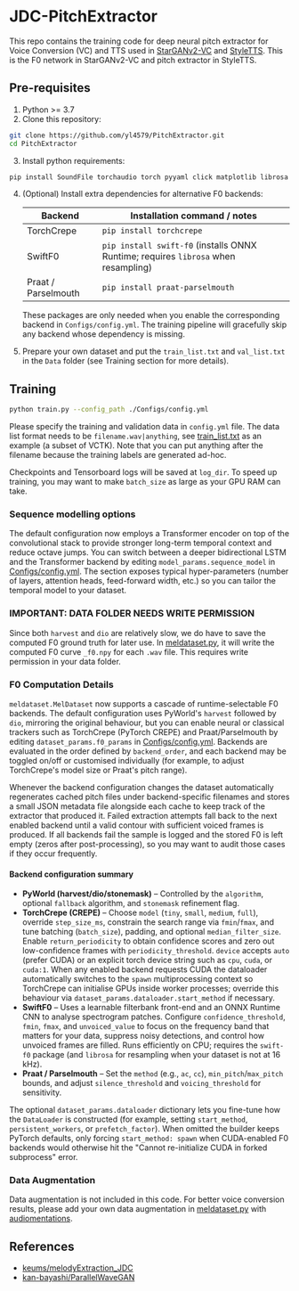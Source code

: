 # JDC-PitchExtractor
This repo contains the training code for deep neural pitch extractor for Voice Conversion (VC) and TTS used in [StarGANv2-VC](https://github.com/yl4579/StarGANv2-VC) and [StyleTTS](https://github.com/yl4579/StyleTTS). This is the F0 network in StarGANv2-VC and pitch extractor in StyleTTS. 

## Pre-requisites
1. Python >= 3.7
2. Clone this repository:
```bash
git clone https://github.com/yl4579/PitchExtractor.git
cd PitchExtractor
```
3. Install python requirements: 
```bash
pip install SoundFile torchaudio torch pyyaml click matplotlib librosa pyworld
```
4. (Optional) Install extra dependencies for alternative F0 backends:

   | Backend        | Installation command / notes |
   | -------------- | ----------------------------- |
   | TorchCrepe     | `pip install torchcrepe` |
   | SwiftF0        | `pip install swift-f0` (installs ONNX Runtime; requires `librosa` when resampling) |
   | Praat / Parselmouth | `pip install praat-parselmouth` |

   These packages are only needed when you enable the corresponding backend in `Configs/config.yml`. The training pipeline will gracefully skip any backend whose dependency is missing.

5. Prepare your own dataset and put the `train_list.txt` and `val_list.txt` in the `Data` folder (see Training section for more details).

## Training
```bash
python train.py --config_path ./Configs/config.yml
```
Please specify the training and validation data in `config.yml` file. The data list format needs to be `filename.wav|anything`, see [train_list.txt](https://github.com/yl4579/StarGANv2-VC/blob/main/Data/train_list.txt) as an example (a subset of VCTK). Note that you can put anything after the filename because the training labels are generated ad-hoc.

Checkpoints and Tensorboard logs will be saved at `log_dir`. To speed up training, you may want to make `batch_size` as large as your GPU RAM can take.

### Sequence modelling options
The default configuration now employs a Transformer encoder on top of the convolutional stack to provide stronger long-term temporal context and reduce octave jumps. You can switch between a deeper bidirectional LSTM and the Transformer backend by editing `model_params.sequence_model` in [Configs/config.yml](Configs/config.yml). The section exposes typical hyper-parameters (number of layers, attention heads, feed-forward width, etc.) so you can tailor the temporal model to your dataset.

### IMPORTANT: DATA FOLDER NEEDS WRITE PERMISSION
Since both `harvest` and `dio` are relatively slow, we do have to save the computed F0 ground truth for later use. In [meldataset.py](https://github.com/yl4579/PitchExtractor/blob/main/meldataset.py#L77-L89), it will write the computed F0 curve `_f0.npy` for each `.wav` file. This requires write permission in your data folder.

### F0 Computation Details
`meldataset.MelDataset` now supports a cascade of runtime-selectable F0 backends. The default configuration uses PyWorld's `harvest` followed by `dio`, mirroring the original behaviour, but you can enable neural or classical trackers such as TorchCrepe (PyTorch CREPE) and Praat/Parselmouth by editing `dataset_params.f0_params` in [Configs/config.yml](Configs/config.yml). Backends are evaluated in the order defined by `backend_order`, and each backend may be toggled on/off or customised individually (for example, to adjust TorchCrepe's model size or Praat's pitch range).

Whenever the backend configuration changes the dataset automatically regenerates cached pitch files under backend-specific filenames and stores a small JSON metadata file alongside each cache to keep track of the extractor that produced it. Failed extraction attempts fall back to the next enabled backend until a valid contour with sufficient voiced frames is produced. If all backends fail the sample is logged and the stored F0 is left empty (zeros after post-processing), so you may want to audit those cases if they occur frequently.

#### Backend configuration summary

- **PyWorld (harvest/dio/stonemask)** – Controlled by the `algorithm`, optional `fallback` algorithm, and `stonemask` refinement flag.
- **TorchCrepe (CREPE)** – Choose `model` (`tiny`, `small`, `medium`, `full`), override `step_size_ms`, constrain the search range via `fmin`/`fmax`, and tune batching (`batch_size`), padding, and optional `median_filter_size`. Enable `return_periodicity` to obtain confidence scores and zero out low-confidence frames with `periodicity_threshold`. `device` accepts `auto` (prefer CUDA) or an explicit torch device string such as `cpu`, `cuda`, or `cuda:1`. When any enabled backend requests CUDA the dataloader automatically switches to the `spawn` multiprocessing context so TorchCrepe can initialise GPUs inside worker processes; override this behaviour via `dataset_params.dataloader.start_method` if necessary.
- **SwiftF0** – Uses a learnable filterbank front-end and an ONNX Runtime CNN to analyse spectrogram patches. Configure `confidence_threshold`, `fmin`, `fmax`, and `unvoiced_value` to focus on the frequency band that matters for your data, suppress noisy detections, and control how unvoiced frames are filled. Runs efficiently on CPU; requires the `swift-f0` package (and `librosa` for resampling when your dataset is not at 16 kHz).
- **Praat / Parselmouth** – Set the `method` (e.g., `ac`, `cc`), `min_pitch`/`max_pitch` bounds, and adjust `silence_threshold` and `voicing_threshold` for sensitivity.

The optional `dataset_params.dataloader` dictionary lets you fine-tune how the `DataLoader` is constructed (for example, setting `start_method`, `persistent_workers`, or `prefetch_factor`). When omitted the builder keeps PyTorch defaults, only forcing `start_method: spawn` when CUDA-enabled F0 backends would otherwise hit the "Cannot re-initialize CUDA in forked subprocess" error.

### Data Augmentation
Data augmentation is not included in this code. For better voice conversion results, please add your own data augmentation in [meldataset.py](https://github.com/yl4579/PitchExtractor/blob/main/meldataset.py) with [audiomentations](https://github.com/iver56/audiomentations).

## References
- [keums/melodyExtraction_JDC](https://github.com/keums/melodyExtraction_JDC)
- [kan-bayashi/ParallelWaveGAN](https://github.com/kan-bayashi/ParallelWaveGAN)
